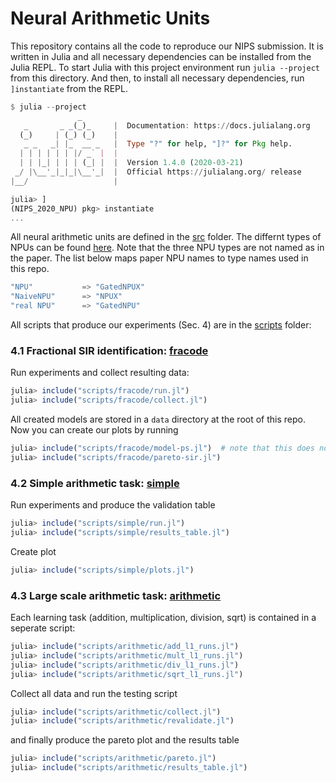 # Neural Arithmetic Units

This repository contains all the code to reproduce our NIPS submission. It is
written in Julia and all necessary dependencies can be installed from the Julia
REPL.  To start Julia with this project environment run `julia --project` from
this directory.
And then, to install all necessary dependencies, run `]instantiate` from the REPL.
```julia
$ julia --project
               _
   _       _ _(_)_     |  Documentation: https://docs.julialang.org
  (_)     | (_) (_)    |
   _ _   _| |_  __ _   |  Type "?" for help, "]?" for Pkg help.
  | | | | | | |/ _` |  |
  | | |_| | | | (_| |  |  Version 1.4.0 (2020-03-21)
 _/ |\__'_|_|_|\__'_|  |  Official https://julialang.org/ release
|__/                   |

julia> ]
(NIPS_2020_NPU) pkg> instantiate
...
```

All neural arithmetic units are defined in the [src](src) folder. The differnt types of NPUs
can be found [here](src/npu.jl).
Note that the three NPU types are not named as in the paper. The list
below maps paper NPU names to type names used in this repo.
```julia
"NPU"           => "GatedNPUX"
"NaiveNPU"      => "NPUX"
"real NPU"      => "GatedNPU"
```

All scripts that produce our experiments (Sec. 4) are in the [scripts](scripts) folder:

### 4.1 Fractional SIR identification: [fracode](scripts/fracode)

Run experiments and collect resulting data:
```julia
julia> include("scripts/fracode/run.jl")
julia> include("scripts/fracode/collect.jl")
```
All created models are stored in a `data` directory at the root of this repo.
Now you can create our plots by running
```julia
julia> include("scripts/fracode/model-ps.jl")  # note that this does not necessarily plot the best model!
julia> include("scripts/fracode/pareto-sir.jl")
```

### 4.2 Simple arithmetic task: [simple](scripts/simple)

Run experiments and produce the validation table
```julia
julia> include("scripts/simple/run.jl")
julia> include("scripts/simple/results_table.jl")
```
Create plot
```julia
julia> include("scripts/simple/plots.jl")
```


### 4.3 Large scale arithmetic task: [arithmetic](scripts/arithmetic)

Each learning task (addition, multiplication, division, sqrt) is contained
in a seperate script:
```julia
julia> include("scripts/arithmetic/add_l1_runs.jl")
julia> include("scripts/arithmetic/mult_l1_runs.jl")
julia> include("scripts/arithmetic/div_l1_runs.jl")
julia> include("scripts/arithmetic/sqrt_l1_runs.jl")
```
Collect all data and run the testing script
```julia
julia> include("scripts/arithmetic/collect.jl")
julia> include("scripts/arithmetic/revalidate.jl")
```
and finally produce the pareto plot and the results table
```julia
julia> include("scripts/arithmetic/pareto.jl")
julia> include("scripts/arithmetic/results_table.jl")
```
